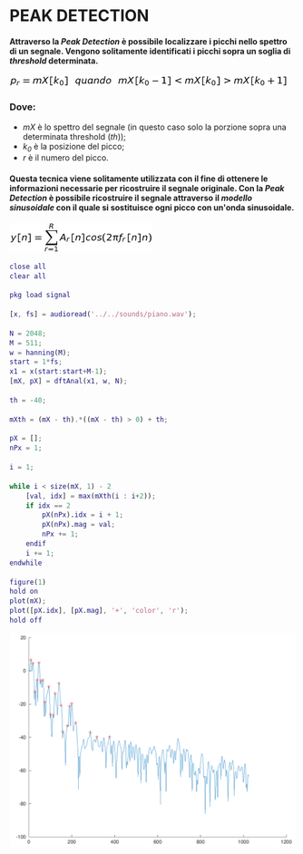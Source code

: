 # PEAK DETECTION

#### Attraverso la *Peak Detection* è possibile localizzare i picchi nello spettro di un segnale. Vengono solitamente identificati i picchi sopra un soglia di *threshold* determinata. 

<p aling='center'>
	<img src='img/pd_equation.jpg'>
</p>

### Dove:
* *mX* è lo spettro del segnale (in questo caso solo la porzione sopra una determinata threshold (*th*));
* *k<sub>0</sub>* è la posizione del picco;
* *r* è il numero del picco.
 
#### Questa tecnica viene solitamente utilizzata con il fine di ottenere le informazioni necessarie per ricostruire il segnale originale. Con la *Peak Detection* è possibile ricostruire il segnale attraverso il *modello sinusoidale* con il quale si sostituisce ogni picco con un'onda sinusoidale.

<p aling='center'>
	<img src='img/sm_equation.jpg'>
</p>

```matlab
close all
clear all

pkg load signal

[x, fs] = audioread('../../sounds/piano.wav');

N = 2048;
M = 511;
w = hanning(M);
start = 1*fs;
x1 = x(start:start+M-1);
[mX, pX] = dftAnal(x1, w, N);

th = -40;

mXth = (mX - th).*((mX - th) > 0) + th;

pX = [];
nPx = 1;

i = 1;
	
while i < size(mX, 1) - 2
	[val, idx] = max(mXth(i : i+2));
	if idx == 2
		pX(nPx).idx = i + 1;
		pX(nPx).mag = val;
		nPx += 1;
	endif
	i += 1;
endwhile

figure(1)
hold on   
plot(mX);
plot([pX.idx], [pX.mag], '+', 'color', 'r');
hold off
```

<p aling='center'>
	<img src='img/peakDetection.png'>
</p>
